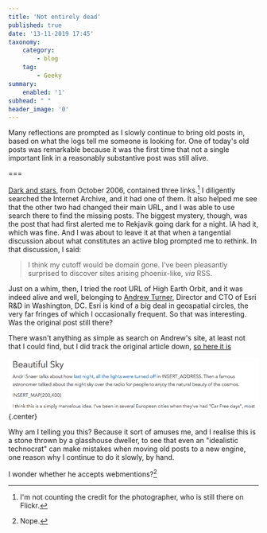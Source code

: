 ```yaml
---
title: 'Not entirely dead'
published: true
date: '13-11-2019 17:45'
taxonomy:
    category:
        - blog
    tag:
        - Geeky
summary:
    enabled: '1'
subhead: " "
header_image: '0'
--- 
```


Many reflections are prompted as I slowly continue to bring old posts in, based on what the logs tell me someone is looking for. One of today's old posts was remarkable because it was the first time that not a single important link in a reasonably substantive post was still alive.

===

[Dark and stars](https://www.jeremycherfas.net/blog/dark-and-stars), from October 2006, contained three links.[^1] I diligently searched the Internet Archive, and it had one of them. It also helped me see that the other two had changed their main URL, and I was able to use search there to find the missing posts. The biggest mystery, though, was the post that had first alerted me to Rekjavik going dark for a night. IA had it, which was fine. And I was about to leave it at that when a tangential discussion about what constitutes an active blog prompted me to rethink. In that discussion, I said:

> I think my cutoff would be domain gone. I've been pleasantly surprised to discover sites arising phoenix-like, *via* RSS.

Just on a whim, then, I tried the root URL of High Earth Orbit, and it was indeed alive and well, belonging to [Andrew Turner](https://twitter.com/ajturner), Director and CTO of Esri R&D in Washington, DC. Esri is kind of a big deal in geospatial circles, the very far fringes of which I occasionally frequent. So that was interesting. Was the original post still there?

There wasn't anything as simple as search on Andrew's site, at least not that I could find, but I did track the original article down, [so here it is](http://highearthorbit.com/articles/beautiful-sky)

![screenshot of site showing variables instead of values](beautiful-sky.png){.center} 

Why am I telling you this? Because it sort of amuses me, and I realise this is a stone thrown by a glasshouse dweller, to see that even an "idealistic technocrat" can make mistakes when moving old posts to a new engine, one reason why I continue to do it slowly, by hand.

I wonder whether he accepts webmentions?[^2]

[^1]: I'm not counting the credit for the photographer, who is still there on Flickr.

[^2]: Nope.
